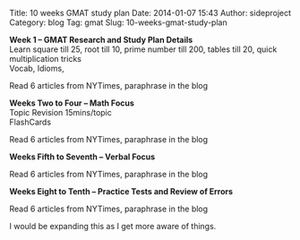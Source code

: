 Title: 10 weeks GMAT study plan
Date: 2014-01-07 15:43
Author: sideproject
Category: blog
Tag: gmat
Slug: 10-weeks-gmat-study-plan

**Week 1 – GMAT Research and Study Plan Details**\
 Learn square till 25, root till 10, prime number till 200, tables till
20, quick multiplication tricks\
 Vocab, Idioms,

Read 6 articles from NYTimes, paraphrase in the blog

**Weeks Two to Four – Math Focus**\
 Topic Revision 15mins/topic\
 FlashCards

Read 6 articles from NYTimes, paraphrase in the blog

**Weeks Fifth to Seventh – Verbal Focus**

Read 6 articles from NYTimes, paraphrase in the blog

**Weeks Eight to Tenth – Practice Tests and Review of Errors**

Read 6 articles from NYTimes, paraphrase in the blog

I would be expanding this as I get more aware of things.

